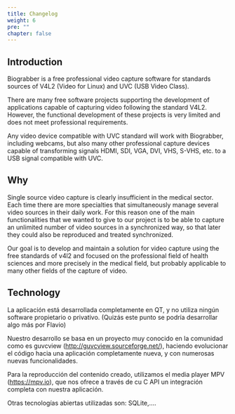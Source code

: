 ```yaml
---
title: Changelog
weight: 6
pre: ""
chapter: false
---
```


## Introduction

Biograbber is a free professional video capture software for standards sources of V4L2 (Video for Linux) and UVC (USB Video Class).

There are many free software projects supporting the development of applications capable of capturing video following the standard V4L2. However, the functional development of these projects is very limited and does not meet professional requirements.

Any video device compatible with UVC standard will work with Biograbber, including webcams, but also many other professional capture devices capable of transforming signals HDMI, SDI, VGA, DVI, VHS, S-VHS, etc. to a USB signal compatible with UVC.

## Why

Single source video capture is clearly insufficient in the medical sector. Each time there are more specialties that simultaneously manage several video sources in their daily work. For this reason one of the main functionalities that we wanted to give to our project is to be able to capture an unlimited number of video sources in a synchronized way, so that later they could also be reproduced and treated synchronized.

Our goal is to develop and maintain a solution for video capture using the free standards of v4l2 and focused on the professional field of health sciences and more precisely in the medical field, but probably applicable to many other fields of the capture of video.

## Technology

La aplicación está desarrollada completamente en QT, y no utiliza ningún software propietario o privativo. (Quizás este punto se podría desarrollar algo más por Flavio)

Nuestro desarrollo se basa en un proyecto muy conocido en la comunidad como es guvcview (http://guvcview.sourceforge.net/), haciendo evolucionar el código hacia una aplicación completamente nueva, y con numerosas nuevas funcionalidades.

Para la reproducción del contenido creado, utilizamos el media player MPV (https://mpv.io), que nos ofrece a través de cu C API un integración completa con nuestra aplicación.

Otras tecnologías abiertas utilizadas son: SQLite,....

